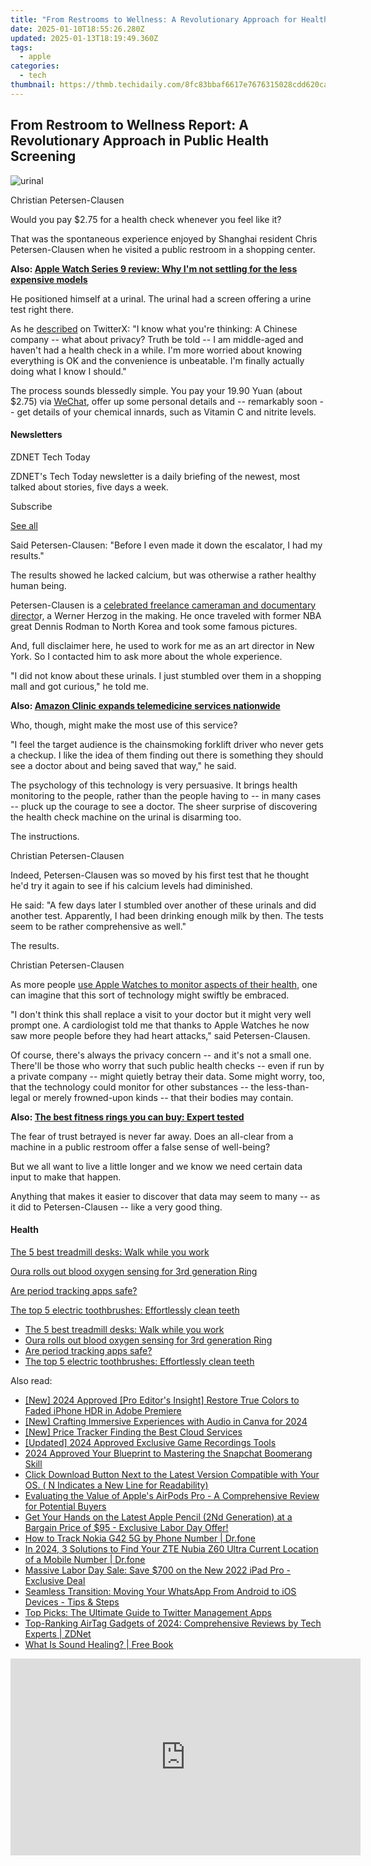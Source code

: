 ```yaml
---
title: "From Restrooms to Wellness: A Revolutionary Approach for Health Assessments, as Covered"
date: 2025-01-10T18:55:26.280Z
updated: 2025-01-13T18:19:49.360Z
tags:
  - apple
categories:
  - tech
thumbnail: https://thmb.techidaily.com/8fc83bbaf6617e7676315028cdd620caacb6dd10b77526f090d451f34c7ae817.jpg
---
```


## From Restroom to Wellness Report: A Revolutionary Approach in Public Health Screening

![urinal](https://www.zdnet.com/a/img/resize/37103e32f5a1037d7b76b5c1ee13db11e282212c/2024/04/25/c2e5d014-7944-46e4-945c-c9e454924a0d/urinal.jpg?auto=webp&width=1280)

Christian Petersen-Clausen

Would you pay $2.75 for a health check whenever you feel like it?

That was the spontaneous experience enjoyed by Shanghai resident Chris Petersen-Clausen when he visited a public restroom in a shopping center.

**Also: [Apple Watch Series 9 review: Why I'm not settling for the less expensive models](https://www.zdnet.com/article/apple-watch-series-9-review/)** 

He positioned himself at a urinal. The urinal had a screen offering a urine test right there. 

As he [described](https://twitter.com/chris%5F%5Fpc/status/1782245409857102262) on TwitterX: "I know what you're thinking: A Chinese company -- what about privacy? Truth be told -- I am middle-aged and haven't had a health check in a while. I'm more worried about knowing everything is OK and the convenience is unbeatable. I'm finally actually doing what I know I should."

The process sounds blessedly simple. You pay your 19.90 Yuan (about $2.75) via [WeChat](https://www.wechat.com/), offer up some personal details and -- remarkably soon -- get details of your chemical innards, such as Vitamin C and nitrite levels. 

#### Newsletters

ZDNET Tech Today

ZDNET's Tech Today newsletter is a daily briefing of the newest, most talked about stories, five days a week.

 Subscribe

[See all](https://www.zdnet.com/newsletters/)

Said Petersen-Clausen: "Before I even made it down the escalator, I had my results."

The results showed he lacked calcium, but was otherwise a rather healthy human being. 

Petersen-Clausen is a [celebrated freelance cameraman and documentary directo](https://memostothefuture.com/)r, a Werner Herzog in the making. He once traveled with former NBA great Dennis Rodman to North Korea and took some famous pictures.

And, full disclaimer here, he used to work for me as an art director in New York. So I contacted him to ask more about the whole experience.

"I did not know about these urinals. I just stumbled over them in a shopping mall and got curious," he told me.

**Also: [Amazon Clinic expands telemedicine services nationwide](https://www.zdnet.com/article/amazon-clinic-expands-telemedicine-services-nationwide/)**

Who, though, might make the most use of this service?

"I feel the target audience is the chainsmoking forklift driver who never gets a checkup. I like the idea of them finding out there is something they should see a doctor about and being saved that way," he said.

The psychology of this technology is very persuasive. It brings health monitoring to the people, rather than the people having to -- in many cases -- pluck up the courage to see a doctor. The sheer surprise of discovering the health check machine on the urinal is disarming too.

The instructions.

Christian Petersen-Clausen

Indeed, Petersen-Clausen was so moved by his first test that he thought he'd try it again to see if his calcium levels had diminished.

He said: "A few days later I stumbled over another of these urinals and did another test. Apparently, I had been drinking enough milk by then. The tests seem to be rather comprehensive as well."

The results.

Christian Petersen-Clausen 

As more people [use Apple Watches to monitor aspects of their health](https://www.zdnet.com/article/how-apple-watch-saved-my-life/), one can imagine that this sort of technology might swiftly be embraced.

"I don't think this shall replace a visit to your doctor but it might very well prompt one. A cardiologist told me that thanks to Apple Watches he now saw more people before they had heart attacks," said Petersen-Clausen.

Of course, there's always the privacy concern -- and it's not a small one. There'll be those who worry that such public health checks -- even if run by a private company -- might quietly betray their data. Some might worry, too, that the technology could monitor for other substances -- the less-than-legal or merely frowned-upon kinds -- that their bodies may contain.

**Also: [The best fitness rings you can buy: Expert tested](https://www.zdnet.com/article/best-fitness-ring/)**

The fear of trust betrayed is never far away. Does an all-clear from a machine in a public restroom offer a false sense of well-being?

But we all want to live a little longer and we know we need certain data input to make that happen.

Anything that makes it easier to discover that data may seem to many -- as it did to Petersen-Clausen -- like a very good thing.

#### Health

[The 5 best treadmill desks: Walk while you work](https://www.zdnet.com/article/best-treadmill-desk/ "The 5 best treadmill desks: Walk while you work")

[Oura rolls out blood oxygen sensing for 3rd generation Ring](https://www.zdnet.com/article/oura-rolls-out-blood-oxygen-sensing-for-3rd-generation-ring/ "Oura rolls out blood oxygen sensing for 3rd generation Ring")

[Are period tracking apps safe?](https://www.zdnet.com/article/period-tracking-apps-are-no-longer-safe-delete-them/ "Are period tracking apps safe?")

[The top 5 electric toothbrushes: Effortlessly clean teeth](https://www.zdnet.com/article/best-electric-toothbrush/ "The top 5 electric toothbrushes: Effortlessly clean teeth")

* [The 5 best treadmill desks: Walk while you work](https://www.zdnet.com/article/best-treadmill-desk/ "The 5 best treadmill desks: Walk while you work")
* [Oura rolls out blood oxygen sensing for 3rd generation Ring](https://www.zdnet.com/article/oura-rolls-out-blood-oxygen-sensing-for-3rd-generation-ring/ "Oura rolls out blood oxygen sensing for 3rd generation Ring")
* [Are period tracking apps safe?](https://www.zdnet.com/article/period-tracking-apps-are-no-longer-safe-delete-them/ "Are period tracking apps safe?")
* [The top 5 electric toothbrushes: Effortlessly clean teeth](https://www.zdnet.com/article/best-electric-toothbrush/ "The top 5 electric toothbrushes: Effortlessly clean teeth")

<ins class="adsbygoogle"
     style="display:block"
     data-ad-format="autorelaxed"
     data-ad-client="ca-pub-7571918770474297"
     data-ad-slot="1223367746"></ins>

<ins class="adsbygoogle"
     style="display:block"
     data-ad-client="ca-pub-7571918770474297"
     data-ad-slot="8358498916"
     data-ad-format="auto"
     data-full-width-responsive="true"></ins>

<span class="atpl-alsoreadstyle">Also read:</span>
<div><ul>
<li><a href="https://fox-info.techidaily.com/new-2024-approved-pro-editors-insight-restore-true-colors-to-faded-iphone-hdr-in-adobe-premiere/"><u>[New] 2024 Approved [Pro Editor's Insight] Restore True Colors to Faded iPhone HDR in Adobe Premiere</u></a></li>
<li><a href="https://fox-boxes.techidaily.com/new-crafting-immersive-experiences-with-audio-in-canva-for-2024/"><u>[New] Crafting Immersive Experiences with Audio in Canva for 2024</u></a></li>
<li><a href="https://extra-support.techidaily.com/new-price-tracker-finding-the-best-cloud-services/"><u>[New] Price Tracker Finding the Best Cloud Services</u></a></li>
<li><a href="https://facebook-video-share.techidaily.com/updated-2024-approved-exclusive-game-recordings-tools/"><u>[Updated] 2024 Approved Exclusive Game Recordings Tools</u></a></li>
<li><a href="https://snapchat-videos.techidaily.com/2024-approved-your-blueprint-to-mastering-the-snapchat-boomerang-skill/"><u>2024 Approved Your Blueprint to Mastering the Snapchat Boomerang Skill</u></a></li>
<li><a href="https://vp-tips.techidaily.com/click-download-button-next-to-the-latest-version-compatible-with-your-os-n-indicates-a-new-line-for-readability/"><u>Click Download Button Next to the Latest Version Compatible with Your OS. ( N Indicates a New Line for Readability)</u></a></li>
<li><a href="https://techtrends.techidaily.com/evaluating-the-value-of-apples-airpods-pro-a-comprehensive-review-for-potential-buyers/"><u>Evaluating the Value of Apple's AirPods Pro - A Comprehensive Review for Potential Buyers</u></a></li>
<li><a href="https://techtrends.techidaily.com/get-your-hands-on-the-latest-apple-pencil-2nd-generation-at-a-bargain-price-of-95-exclusive-labor-day-offer/"><u>Get Your Hands on the Latest Apple Pencil (2Nd Generation) at a Bargain Price of $95 - Exclusive Labor Day Offer!</u></a></li>
<li><a href="https://android-location-track.techidaily.com/how-to-track-nokia-g42-5g-by-phone-number-drfone-by-drfone-virtual-android/"><u>How to Track Nokia G42 5G by Phone Number | Dr.fone</u></a></li>
<li><a href="https://android-location-track.techidaily.com/in-2024-3-solutions-to-find-your-zte-nubia-z60-ultra-current-location-of-a-mobile-number-drfone-by-drfone-virtual-android/"><u>In 2024, 3 Solutions to Find Your ZTE Nubia Z60 Ultra Current Location of a Mobile Number | Dr.fone</u></a></li>
<li><a href="https://techtrends.techidaily.com/massive-labor-day-sale-save-700-on-the-new-2022-ipad-pro-exclusive-deal/"><u>Massive Labor Day Sale: Save $700 on the New 2022 iPad Pro - Exclusive Deal</u></a></li>
<li><a href="https://techtrends.techidaily.com/seamless-transition-moving-your-whatsapp-from-android-to-ios-devices-tips-and-steps/"><u>Seamless Transition: Moving Your WhatsApp From Android to iOS Devices - Tips & Steps</u></a></li>
<li><a href="https://techtrends.techidaily.com/top-picks-the-ultimate-guide-to-twitter-management-apps/"><u>Top Picks: The Ultimate Guide to Twitter Management Apps</u></a></li>
<li><a href="https://techtrends.techidaily.com/top-ranking-airtag-gadgets-of-2024-comprehensive-reviews-by-tech-experts-zdnet/"><u>Top-Ranking AirTag Gadgets of 2024: Comprehensive Reviews by Tech Experts | ZDNet</u></a></li>
<li><a href="https://novels-ebooks.techidaily.com/2268206-9781780289540-what-is-sound-healing/"><u>What Is Sound Healing? | Free Book</u></a></li>
</ul></div>

<!-- affiliate ads begin -->
<iframe width="560" height="315" src="https://www.youtube.com/embed/6nvb0775GOM?si=peBB_Mo_4zcZFuci" title="YouTube video player" frameborder="0" allow="accelerometer; autoplay; clipboard-write; encrypted-media; gyroscope; picture-in-picture; web-share" referrerpolicy="strict-origin-when-cross-origin" allowfullscreen></iframe>
<!-- affiliate ads end -->

